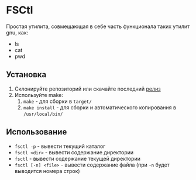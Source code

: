 # FSCtl
Простая утилита, совмещающая в себе часть функционала таких утилит gnu, как:
- ls
- cat
- pwd

## Установка

1. Склонируйте репозиторий или скачайте последний [релиз](https://github.com/fteam-official/fsctl/releases)
2. Используйте make:
    1. `make` - для сборки в `target/`
    2. `make install` - для сборки и автоматического копирования в `/usr/local/bin/`

## Использование

- `fsctl -p` - вывести текущий каталог
- `fsctl <dir>` - вывести содержание директории
- `fsctl` - вывести содержание текущей директории
- `fsctl [-n] <file>` - вывести содержание файла (при `-n` будет выводится номера строк)